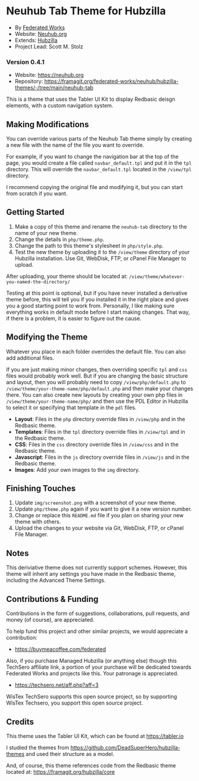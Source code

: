 # Neuhub Tab Theme for Hubzilla

* By [Federated Works](https://federated.works)
* Website: [Neuhub.org](https://neuhub.org)
* Extends: [Hubzilla](https://hubzilla.org)
* Project Lead: Scott M. Stolz

### **Version 0.4.1**

- Website: https://neuhub.org
- Repository: https://framagit.org/federated-works/neuhub/hubzilla-themes/-/tree/main/neuhub-tab

This is a theme that uses the Tabler UI Kit to display Redbasic deisgn elements, with a custom navigation system.

## Making Modifications

You can override various parts of the Neuhub Tab theme simply by creating a new file with the name of the file you want to override.

For example, if you want to change the navigation bar at the top of the page, you would create a file called `navbar_default.tpl` and put it in the `tpl` directory. This will override the `navbar_default.tpl` located in the `/view/tpl` directory. 

I recommend copying the original file and modifying it, but you can start from scratch if you want.

## Getting Started

1. Make a copy of this theme and rename the `neuhub-tab` directory to the name of your new theme.
2. Change the details in `php/theme.php`.
3. Change the path to this theme's stylesheet in `php/style.php`.
4. Test the new theme by uploading it to the `/view/theme` directory of your Hubzilla installation. Use Git, WebDisk, FTP, or cPanel File Manager to upload.

After uploading, your theme should be located at: `/view/theme/whatever-you-named-the-directory/`

Testing at this point is optional, but if you have never installed a derivative theme before, this will tell you if you installed it in the right place and gives you a good starting point to work from. Personally, I like making sure everything works in default mode before I start making changes. That way, if there is a problem, it is easier to figure out the cause.

## Modifying the Theme

Whatever you place in each folder overrides the default file. You can also add additional files.

If you are just making minor changes, then overriding specific `tpl` and `css` files would probably work well. But if you are changing the basic structure and layout, then you will probably need to copy `/view/php/default.php` to `/view/theme/your-theme-name/php/default.php` and then make your changes there. You can also create new layouts by creating your own php files in `/view/theme/your-theme-name/php/` and then use the PDL Editor in Hubzilla to select it or specifying that template in the `pdl` files.

- **Layout**: Files in the `php` directory override files in `/view/php` and in the Redbasic theme.
- **Templates**: Files in the `tpl` directory override files in `/view/tpl` and in the Redbasic theme.
- **CSS**: Files in the `css` directory override files in `/view/css` and in the Redbasic theme.
- **Javascript**: Files in the `js` directory override files in `/view/js` and in the Redbasic theme.
- **Images**: Add your own images to the `img` directory.

## Finishing Touches

1. Update `img/screenshot.png` with a screenshot of your new theme.
2. Update `php/theme.php` again if you want to give it a new version number.
3. Change or replace this `README.md` file if you plan on sharing your new theme with others.
4. Upload the changes to your website via Git, WebDisk, FTP, or cPanel File Manager.

## Notes

This deriviative theme does not currently support schemes. However, this theme will inherit any settings you have made in the Redbasic theme, including the Advanced Theme Settings.

## Contributions & Funding 

Contributions in the form of suggestions, collaborations, pull requests, and money (of course), are appreciated.

To help fund this project and other similar projects, we would appreciate a contribution:
* https://buymeacoffee.com/federated

Also, if you purchase Managed Hubzilla (or anything else) though this TechSero affiliate link, a portion of your purchase will be dedicated towards Federated Works and projects like this. Your patronage is appreciated.
* https://techsero.net/aff.php?aff=3

WisTex TechSero supports this open source project, so by supporting WisTex Techsero, you support this open source project.

## Credits

This theme uses the Tabler UI Kit, which can be found at https://tabler.io

I studied the themes from https://github.com/DeadSuperHero/hubzilla-themes and used their structure as a model. 

And, of course, this theme references code from the Redbasic theme located at: https://framagit.org/hubzilla/core
